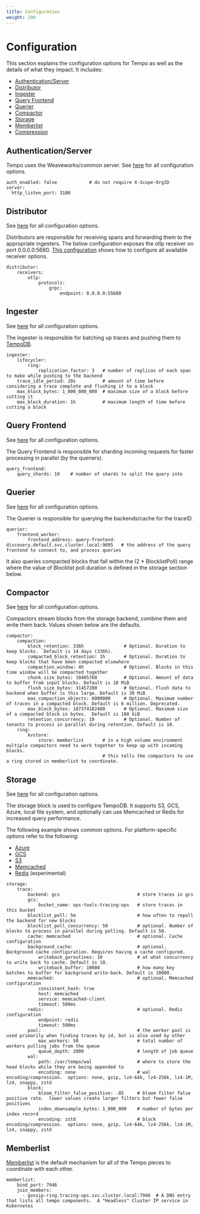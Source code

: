 ```yaml
---
title: Configuration
weight: 200
---
```


# Configuration

This section explains the configuration options for Tempo as well as the details of what they impact. It includes:

  - [Authentication/Server](#authenticationserver)
  - [Distributor](#distributor)
  - [Ingester](#ingester)
  - [Query Frontend](#queryfrontend)
  - [Querier](#querier)
  - [Compactor](#compactor)
  - [Storage](#storage)
  - [Memberlist](#memberlist)
  - [Compression](#compression)

## Authentication/Server
Tempo uses the Weaveworks/common server.  See [here](https://github.com/weaveworks/common/blob/main/server/server.go#L45) for all configuration options.

```
auth_enabled: false            # do not require X-Scope-OrgID
server:
  http_listen_port: 3100
```

## Distributor
See [here](https://github.com/grafana/tempo/blob/main/modules/distributor/config.go) for all configuration options.

Distributors are responsible for receiving spans and forwarding them to the appropriate ingesters.  The below configuration
exposes the otlp receiver on port 0.0.0.0:5680.  [This configuration](https://github.com/grafana/tempo/blob/main/example/docker-compose/etc/tempo-s3-minio.yaml) shows how to
configure all available receiver options.

```
distributor:
    receivers:
        otlp:
            protocols:
                grpc:
                    endpoint: 0.0.0.0:55680
```

## Ingester
See [here](https://github.com/grafana/tempo/blob/main/modules/ingester/config.go) for all configuration options.

The ingester is responsible for batching up traces and pushing them to [TempoDB](#storage).

```
ingester:
    lifecycler:
        ring:
            replication_factor: 3   # number of replicas of each span to make while pushing to the backend
    trace_idle_period: 20s          # amount of time before considering a trace complete and flushing it to a block
    max_block_bytes: 1_000_000_000  # maximum size of a block before cutting it
    max_block_duration: 1h          # maximum length of time before cutting a block
```

## Query Frontend
See [here](https://github.com/grafana/tempo/blob/main/modules/frontend/config.go) for all configuration options.

The Query Frontend is responsible for sharding incoming requests for faster processing in parallel (by the queriers).

```
query_frontend:
    query_shards: 10    # number of shards to split the query into
```

## Querier
See [here](https://github.com/grafana/tempo/blob/main/modules/querier/config.go) for all configuration options.

The Querier is responsible for querying the backends/cache for the traceID.

```
querier:
    frontend_worker:
        frontend_address: query-frontend-discovery.default.svc.cluster.local:9095   # the address of the query frontend to connect to, and process queries
```

It also queries compacted blocks that fall within the (2 * BlocklistPoll) range where the value of Blocklist poll duration
is defined in the storage section below.

## Compactor
See [here](https://github.com/grafana/tempo/blob/main/modules/compactor/config.go) for all configuration options.

Compactors stream blocks from the storage backend, combine them and write them back.  Values shown below are the defaults.

```
compactor:
    compaction:
        block_retention: 336h               # Optional. Duration to keep blocks.  Default is 14 days (336h).
        compacted_block_retention: 1h       # Optional. Duration to keep blocks that have been compacted elsewhere
        compaction_window: 4h               # Optional. Blocks in this time window will be compacted together
        chunk_size_bytes: 10485760          # Optional. Amount of data to buffer from input blocks. Default is 10 MiB
        flush_size_bytes: 31457280          # Optional. Flush data to backend when buffer is this large. Default is 30 MiB
        max_compaction_objects: 6000000     # Optional. Maximum number of traces in a compacted block. Default is 6 million. Deprecated.
        max_block_bytes: 107374182400       # Optional. Maximum size of a compacted block in bytes.  Default is 100 GiB
        retention_concurrency: 10           # Optional. Number of tenants to process in parallel during retention. Default is 10.
    ring:
        kvstore:
            store: memberlist       # in a high volume environment multiple compactors need to work together to keep up with incoming blocks.
                                    # this tells the compactors to use a ring stored in memberlist to coordinate.
```

## Storage
See [here](https://github.com/grafana/tempo/blob/main/tempodb/config.go) for all configuration options.

The storage block is used to configure TempoDB. It supports S3, GCS, Azure, local file system, and optionally can use Memcached or Redis for increased query performance.  

The following example shows common options.  For platform-specific options refer to the following:
* [Azure](azure/)
* [GCS](gcs/)
* [S3](s3/)
* [Memcached](memcached/)
* [Redis](redis/) (experimental)

```
storage:
    trace:
        backend: gcs                             # store traces in gcs
        gcs:
            bucket_name: ops-tools-tracing-ops   # store traces in this bucket
        blocklist_poll: 5m                       # how often to repoll the backend for new blocks
        blocklist_poll_concurrency: 50           # optional. Number of blocks to process in parallel during polling. Default is 50.
        cache: memcached                         # optional. Cache configuration
        background_cache:                        # optional. Background cache configuration. Requires having a cache configured.
            writeback_goroutines: 10             # at what concurrency to write back to cache. Default is 10.
            writeback_buffer: 10000              # how many key batches to buffer for background write-back. Default is 10000.
        memcached:                               # optional. Memcached configuration
            consistent_hash: true
            host: memcached
            service: memcached-client
            timeout: 500ms
        redis:                                   # optional. Redis configuration 
            endpoint: redis
            timeout: 500ms
        pool:                                    # the worker pool is used primarily when finding traces by id, but is also used by other
            max_workers: 50                      # total number of workers pulling jobs from the queue
            queue_depth: 2000                    # length of job queue
        wal:
            path: /var/tempo/wal                 # where to store the head blocks while they are being appended to
            encoding: none                       # wal encoding/compression.  options: none, gzip, lz4-64k, lz4-256k, lz4-1M, lz4, snappy, zstd   
        block:
            bloom_filter_false_positive: .05     # bloom filter false positive rate.  lower values create larger filters but fewer false positives
            index_downsample_bytes: 1_000_000    # number of bytes per index record 
            encoding: zstd                       # block encoding/compression.  options: none, gzip, lz4-64k, lz4-256k, lz4-1M, lz4, snappy, zstd
```

## Memberlist
[Memberlist](https://github.com/hashicorp/memberlist) is the default mechanism for all of the Tempo pieces to coordinate with each other.

```
memberlist:
    bind_port: 7946
    join_members:
      - gossip-ring.tracing-ops.svc.cluster.local:7946  # A DNS entry that lists all tempo components.  A "Headless" Cluster IP service in Kubernetes
```
